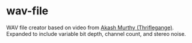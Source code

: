 # wav-file
WAV file creator based on video from [Akash Murthy (Thriflegange)](https://github.com/Thrifleganger). Expanded to include variable bit depth, channel count, and stereo noise.
